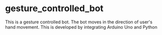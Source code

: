 # gesture_controlled_bot
This is a gesture controlled bot. The bot moves in the direction of user's hand movement. This is developed by integrating Arduino Uno and Python
